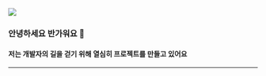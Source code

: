 <img src="https://capsule-render.vercel.app/api?type=waving&color=BDBDC8&height=150&section=header" />

### 안녕하세요 반가워요 👋

#### 저는 개발자의 길을 걷기 위해 열심히 프로젝트를 만들고 있어요

---


